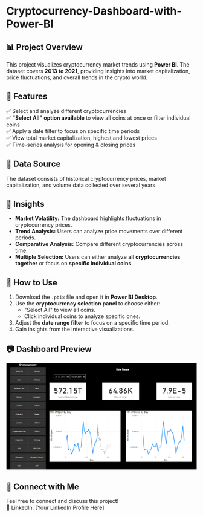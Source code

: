 # Cryptocurrency-Dashboard-with-Power-BI

## 📊 Project Overview
This project visualizes cryptocurrency market trends using **Power BI**. The dataset covers **2013 to 2021**, providing insights into market capitalization, price fluctuations, and overall trends in the crypto world.

## 🔹 Features
✅ Select and analyze different cryptocurrencies  
✅ **"Select All" option available** to view all coins at once or filter individual coins  
✅ Apply a date filter to focus on specific time periods  
✅ View total market capitalization, highest and lowest prices  
✅ Time-series analysis for opening & closing prices  

## 📌 Data Source
The dataset consists of historical cryptocurrency prices, market capitalization, and volume data collected over several years.

## 🎯 Insights
- **Market Volatility:** The dashboard highlights fluctuations in cryptocurrency prices.
- **Trend Analysis:** Users can analyze price movements over different periods.
- **Comparative Analysis:** Compare different cryptocurrencies across time.
- **Multiple Selection:** Users can either analyze **all cryptocurrencies together** or focus on **specific individual coins**.

## 🚀 How to Use
1. Download the `.pbix` file and open it in **Power BI Desktop**.
2. Use the **cryptocurrency selection panel** to choose either:
   - "Select All" to view all coins.
   - Click individual coins to analyze specific ones.
3. Adjust the **date range filter** to focus on a specific time period.
4. Gain insights from the interactive visualizations.

## 📷 Dashboard Preview
![Dashboard Preview](./Output.png)

## 🔗 Connect with Me
Feel free to connect and discuss this project!  
💼 LinkedIn: [Your LinkedIn Profile Here]
